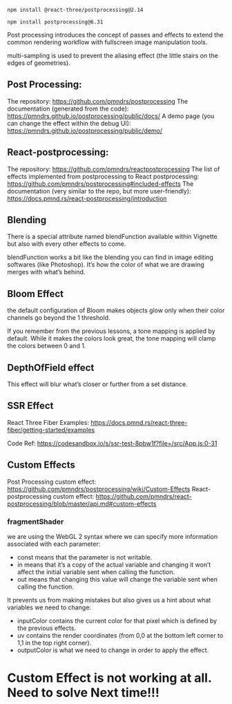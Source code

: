 `npm install @react-three/postprocessing@2.14`

`npm install postprocessing@6.31`

Post processing introduces the concept of passes and effects
to extend the common rendering workflow with fullscreen image manipulation tools.

multi-sampling is used to prevent the aliasing effect (the little stairs on the edges of geometries).

## Post Processing:

The repository: https://github.com/pmndrs/postprocessing
The documentation (generated from the code): https://pmndrs.github.io/postprocessing/public/docs/
A demo page (you can change the effect within the debug UI): https://pmndrs.github.io/postprocessing/public/demo/

## React-postprocessing:

The repository: https://github.com/pmndrs/reactpostprocessing
The list of effects implemented from postprocessing to React postprocessing: https://github.com/pmndrs/postprocessing#included-effects
The documentation (very similar to the repo, but more user-friendly): https://docs.pmnd.rs/react-postprocessing/introduction

## Blending

There is a special attribute named blendFunction available within Vignette but also with every other effects to come.

blendFunction works a bit like the blending you can find in image editing softwares (like Photoshop). It’s how the color of what we are drawing merges with what’s behind.

## Bloom Effect

the default configuration of Bloom makes objects glow only when their color channels go beyond the 1 threshold.

If you remember from the previous lessons, a tone mapping is applied by default. While it makes the colors look great, the tone mapping will clamp the colors between 0 and 1.

## DepthOfField effect

This effect will blur what’s closer or further from a set distance.

## SSR Effect

React Three Fiber Examples: https://docs.pmnd.rs/react-three-fiber/getting-started/examples

Code Ref: https://codesandbox.io/s/ssr-test-8pbw1f?file=/src/App.js:0-31

## Custom Effects

Post Processing custom effect: https://github.com/pmndrs/postprocessing/wiki/Custom-Effects
React-postprocessing custom effect: https://github.com/pmndrs/react-postprocessing/blob/master/api.md#custom-effects

### fragmentShader

we are using the WebGL 2 syntax where we can specify more information associated with each parameter:

- const means that the parameter is not writable.
- in means that it’s a copy of the actual variable and changing it won’t affect the initial variable sent when calling the function.
- out means that changing this value will change the variable sent when calling the function.

It prevents us from making mistakes but also gives us a hint about what variables we need to change:

- inputColor contains the current color for that pixel which is defined by the previous effects.
- uv contains the render coordinates (from 0,0 at the bottom left corner to 1,1 in the top right corner).
- outputColor is what we need to change in order to apply the effect.

# Custom Effect is not working at all. Need to solve Next time!!!

